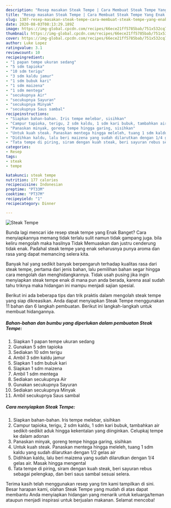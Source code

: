```yaml
---
description: "Resep masakan Steak Tempe | Cara Membuat Steak Tempe Yang Enak Banget"
title: "Resep masakan Steak Tempe | Cara Membuat Steak Tempe Yang Enak Banget"
slug: 1307-resep-masakan-steak-tempe-cara-membuat-steak-tempe-yang-enak-banget
date: 2020-08-03T08:13:29.189Z
image: https://img-global.cpcdn.com/recipes/66ece21ff5785bab/751x532cq70/steak-tempe-foto-resep-utama.jpg
thumbnail: https://img-global.cpcdn.com/recipes/66ece21ff5785bab/751x532cq70/steak-tempe-foto-resep-utama.jpg
cover: https://img-global.cpcdn.com/recipes/66ece21ff5785bab/751x532cq70/steak-tempe-foto-resep-utama.jpg
author: Luke Lopez
ratingvalue: 3.1
reviewcount: 10
recipeingredient:
- "1 papan tempe ukuran sedang"
- "5 sdm tapioka"
- "10 sdm terigu"
- "3 sdm kaldu jamur"
- "1 sdm bubuk kari"
- "1 sdm maizena"
- "1 sdm mentega"
- "secukupnya Air"
- "secukupnya Sayuran"
- "secukupnya Minyak"
- "secukupnya Saus sambal"
recipeinstructions:
- "Siapkan bahan-bahan. Iris tempe melebar, sisihkan"
- "Campur tapioka, terigu, 2 sdm kaldu, 1 sdm kari bubuk, tambahkan air sedikit-sedikit aduk hingga kekentalan yang diinginkan. Celupkaj tempe ke dalam adonan"
- "Panaskan minyak, goreng tempe hingga garing, sisihkan"
- "Untuk kuah steak. Panaskan mentega hingga meleleh, tuang 1 sdm kaldu yang sudah dilarutkan dengan 1/2 gelas air"
- "Didihkan kaldu, lalu beri maizena yang sudah dilarutkan dengan 1/4 gelas air. Masak hingga mengental"
- "Tata tempe di piring, siram dengan kuah steak, beri sayuran rebus sebagai pelengkap, dan beri saus sambal sesuai selera."
categories:
- Resep
tags:
- steak
- tempe

katakunci: steak tempe 
nutrition: 177 calories
recipecuisine: Indonesian
preptime: "PT33M"
cooktime: "PT37M"
recipeyield: "1"
recipecategory: Dinner

---
```



![Steak Tempe](https://img-global.cpcdn.com/recipes/66ece21ff5785bab/751x532cq70/steak-tempe-foto-resep-utama.jpg)

Bunda lagi mencari ide resep steak tempe yang Enak Banget? Cara menyiapkannya memang tidak terlalu sulit namun tidak gampang juga. bila keliru mengolah maka hasilnya Tidak Memuaskan dan justru cenderung tidak enak. Padahal steak tempe yang enak seharusnya punya aroma dan rasa yang dapat memancing selera kita.



Banyak hal yang sedikit banyak berpengaruh terhadap kualitas rasa dari steak tempe, pertama dari jenis bahan, lalu pemilihan bahan segar hingga cara mengolah dan menghidangkannya. Tidak usah pusing jika ingin menyiapkan steak tempe enak di mana pun anda berada, karena asal sudah tahu triknya maka hidangan ini mampu menjadi sajian spesial.


Berikut ini ada beberapa tips dan trik praktis dalam mengolah steak tempe yang siap dikreasikan. Anda dapat menyiapkan Steak Tempe menggunakan 11 bahan dan 6 langkah pembuatan. Berikut ini langkah-langkah untuk membuat hidangannya.

<!--inarticleads1-->

##### Bahan-bahan dan bumbu yang diperlukan dalam pembuatan Steak Tempe:

1. Siapkan 1 papan tempe ukuran sedang
1. Gunakan 5 sdm tapioka
1. Sediakan 10 sdm terigu
1. Ambil 3 sdm kaldu jamur
1. Siapkan 1 sdm bubuk kari
1. Siapkan 1 sdm maizena
1. Ambil 1 sdm mentega
1. Sediakan secukupnya Air
1. Gunakan secukupnya Sayuran
1. Sediakan secukupnya Minyak
1. Ambil secukupnya Saus sambal




<!--inarticleads2-->

##### Cara menyiapkan Steak Tempe:

1. Siapkan bahan-bahan. Iris tempe melebar, sisihkan
1. Campur tapioka, terigu, 2 sdm kaldu, 1 sdm kari bubuk, tambahkan air sedikit-sedikit aduk hingga kekentalan yang diinginkan. Celupkaj tempe ke dalam adonan
1. Panaskan minyak, goreng tempe hingga garing, sisihkan
1. Untuk kuah steak. Panaskan mentega hingga meleleh, tuang 1 sdm kaldu yang sudah dilarutkan dengan 1/2 gelas air
1. Didihkan kaldu, lalu beri maizena yang sudah dilarutkan dengan 1/4 gelas air. Masak hingga mengental
1. Tata tempe di piring, siram dengan kuah steak, beri sayuran rebus sebagai pelengkap, dan beri saus sambal sesuai selera.




Terima kasih telah menggunakan resep yang tim kami tampilkan di sini. Besar harapan kami, olahan Steak Tempe yang mudah di atas dapat membantu Anda menyiapkan hidangan yang menarik untuk keluarga/teman ataupun menjadi inspirasi untuk berjualan makanan. Selamat mencoba!
